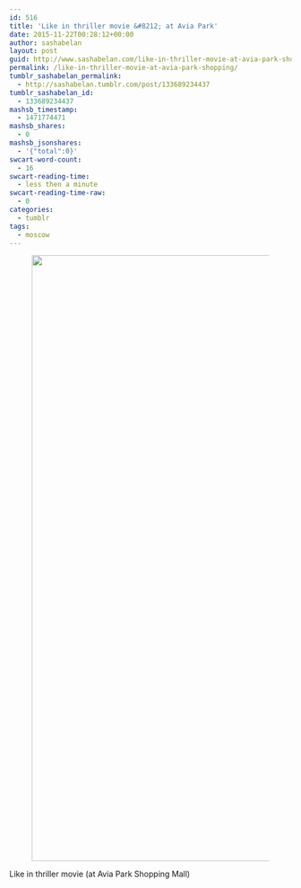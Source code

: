 ```yaml
---
id: 516
title: 'Like in thriller movie &#8212; at Avia Park'
date: 2015-11-22T00:28:12+00:00
author: sashabelan
layout: post
guid: http://www.sashabelan.com/like-in-thriller-movie-at-avia-park-shopping/
permalink: /like-in-thriller-movie-at-avia-park-shopping/
tumblr_sashabelan_permalink:
  - http://sashabelan.tumblr.com/post/133689234437
tumblr_sashabelan_id:
  - 133689234437
mashsb_timestamp:
  - 1471774471
mashsb_shares:
  - 0
mashsb_jsonshares:
  - '{"total":0}'
swcart-word-count:
  - 16
swcart-reading-time:
  - less then a minute
swcart-reading-time-raw:
  - 0
categories:
  - tumblr
tags:
  - moscow
---
```

<div id='gallery-712' class='gallery galleryid-516 gallery-columns-1 gallery-size-full'>
  <figure class='gallery-item'> 
  
  <div class='gallery-icon landscape'>
    <img width="1080" height="1080" src="http://www.sashabelan.ru/wp-content/uploads/2015/11/tumblr_ny6xb0BADd1qarj97o1_1280.jpg" class="attachment-full size-full" alt="" srcset="http://www.sashabelan.ru/wp-content/uploads/2015/11/tumblr_ny6xb0BADd1qarj97o1_1280.jpg 1080w, http://www.sashabelan.ru/wp-content/uploads/2015/11/tumblr_ny6xb0BADd1qarj97o1_1280-150x150.jpg 150w, http://www.sashabelan.ru/wp-content/uploads/2015/11/tumblr_ny6xb0BADd1qarj97o1_1280-300x300.jpg 300w, http://www.sashabelan.ru/wp-content/uploads/2015/11/tumblr_ny6xb0BADd1qarj97o1_1280-768x768.jpg 768w, http://www.sashabelan.ru/wp-content/uploads/2015/11/tumblr_ny6xb0BADd1qarj97o1_1280-1024x1024.jpg 1024w, http://www.sashabelan.ru/wp-content/uploads/2015/11/tumblr_ny6xb0BADd1qarj97o1_1280-830x830.jpg 830w, http://www.sashabelan.ru/wp-content/uploads/2015/11/tumblr_ny6xb0BADd1qarj97o1_1280-230x230.jpg 230w, http://www.sashabelan.ru/wp-content/uploads/2015/11/tumblr_ny6xb0BADd1qarj97o1_1280-350x350.jpg 350w" sizes="(max-width: 1080px) 100vw, 1080px" />
  </div></figure>
</div>

Like in thriller movie (at Avia Park Shopping Mall)